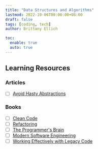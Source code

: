 ```yaml
---
title: "Data Structures and Algorithms"
lastmod: 2022-10-06T00:00:00+08:00
draft: false
tags: [coding, tech]
author: Brittany Ellich

toc:
  enable: true
  auto: true
---
```


## Learning Resources

### Articles

* [ ] [Avoid Hasty Abstractions](https://kentcdodds.com/blog/aha-programming)

### Books

* [ ] [Clean Code](https://www.amazon.com/dp/0132350882/ref=redir_mobile_desktop?_encoding=UTF8&amp;aaxitk=8434daf3e487df1e8f2edba3e416eae3&amp;content-id=amzn1.sym.cf8fc959-74aa-4850-a250-1b1a4e868e60%253Aamzn1.sym.cf8fc959-74aa-4850-a250-1b1a4e868e60&amp;hsa_cr_id=8875635360201&amp;pd_rd_plhdr=t&amp;pd_rd_r=cdd185f6-ecb5-4b7d-acbf-efef34ec063f&amp;pd_rd_w=EX35O&amp;pd_rd_wg=6I0t8&amp;qid=1665416479&amp;ref_=sbx_be_s_sparkle_mcd_asin_0_img&amp;sr=1-1-9e67e56a-6f64-441f-a281-df67fc737124&_encoding=UTF8&tag=brittanyellich-20&linkCode=ur2&linkId=062d89d1fa09699b9692f4e68b8cb54b&camp=1789&creative=9325)
* [ ] [Refactoring](https://www.amazon.com/Refactoring-Improving-Existing-Addison-Wesley-Signature/dp/0134757599/ref=sr_1_1?crid=1EZJCS6ZIYE23&amp;keywords=refactoring&amp;qid=1665416640&amp;qu=eyJxc2MiOiIyLjA3IiwicXNhIjoiMS4yMSIsInFzcCI6IjEuNDEifQ%253D%253D&amp;s=books&amp;sprefix=refactorin%252Cstripbooks%252C135&amp;sr=1-1&_encoding=UTF8&tag=brittanyellich-20&linkCode=ur2&linkId=97da1cef62b0554561cb20f0961c3db6&camp=1789&creative=9325)
* [ ] [The Programmer's Brain](https://www.amazon.com/Programmers-Brain-every-programmer-cognition-ebook/dp/B09C6LN8XT/ref=sr_1_1?crid=3VD4XG8U1U3GG&amp;keywords=the+programmer%2527s+brain&amp;qid=1665416678&amp;qu=eyJxc2MiOiIxLjkwIiwicXNhIjoiMS42MyIsInFzcCI6IjEuNzAifQ%253D%253D&amp;s=books&amp;sprefix=the+programmer%2527s+brai%252Cstripbooks%252C139&amp;sr=1-1&_encoding=UTF8&tag=brittanyellich-20&linkCode=ur2&linkId=91a284925755673f2b166220b6b60b75&camp=1789&creative=9325)
* [ ] [Modern Software Engineering](https://www.amazon.com/Modern-Software-Engineering-Discipline-Development/dp/0137314914/ref=sr_1_3?crid=NVHDL04XDBLS&amp;keywords=modern+software+engineering&amp;qid=1665416758&amp;qu=eyJxc2MiOiIxLjQ4IiwicXNhIjoiMS4xMSIsInFzcCI6IjEuMTkifQ%253D%253D&amp;s=books&amp;sprefix=modern+softw%252Cstripbooks%252C140&amp;sr=1-3&_encoding=UTF8&tag=brittanyellich-20&linkCode=ur2&linkId=e5c59006ee128494ef046403818efae3&camp=1789&creative=9325)
* [ ] [Working Effectively with Legacy Code](https://www.amazon.com/Working-Effectively-Legacy-Michael-Feathers/dp/0131177052/ref=sr_1_1?crid=3UJL5S7OVJCJP&amp;keywords=working+effectively+with+legacy+code&amp;qid=1665416731&amp;qu=eyJxc2MiOiIwLjkxIiwicXNhIjoiMC42MiIsInFzcCI6IjAuNzIifQ%253D%253D&amp;s=books&amp;sprefix=working+effectively+%252Cstripbooks%252C135&amp;sr=1-1&_encoding=UTF8&tag=brittanyellich-20&linkCode=ur2&linkId=8cc8f8e6dc76a8dd7e4a93a52e3de2d3&camp=1789&creative=9325)
